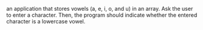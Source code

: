 an application that stores vowels (a, e, i, o,
and u) in an array. Ask the user to enter a
character. Then, the program should indicate
whether the entered character is a lowercase
vowel. 
